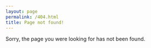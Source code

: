 ```yaml
---
layout: page
permalink: /404.html
title: Page not found!  
---
```

Sorry, the page you were looking for has not been found.
